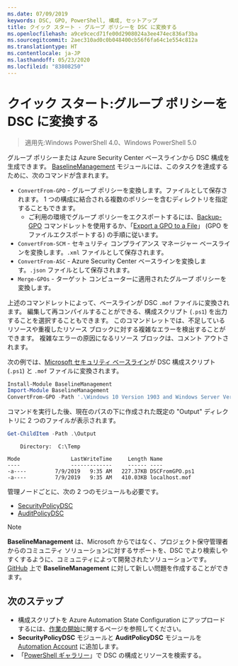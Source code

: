 ```yaml
---
ms.date: 07/09/2019
keywords: DSC, GPO, PowerShell, 構成, セットアップ
title: クイック スタート - グループ ポリシーを DSC に変換する
ms.openlocfilehash: a9ce9cecd71fe00d2908024a3ee474ec836af3ba
ms.sourcegitcommit: 2aec310ad0c0b048400cb56f6fa64c1e554c812a
ms.translationtype: HT
ms.contentlocale: ja-JP
ms.lasthandoff: 05/23/2020
ms.locfileid: "83808250"
---
```

# <a name="quickstart-convert-group-policy-into-dsc"></a>クイック スタート:グループ ポリシーを DSC に変換する

> 適用先:Windows PowerShell 4.0、Windows PowerShell 5.0

グループ ポリシーまたは Azure Security Center ベースラインから DSC 構成を生成できます。 [BaselineManagement](https://www.powershellgallery.com/packages/BaselineManagement) モジュールには、このタスクを達成するために、次のコマンドが含まれます。

- `ConvertFrom-GPO` - グループ ポリシーを変換します。ファイルとして保存されます。 1 つの構成に結合される複数のポリシーを含むディレクトリを指定することもできます。
  - ご利用の環境でグループ ポリシーをエクスポートするには、[Backup-GPO](/powershell/module/grouppolicy/backup-gpo?view=win10-ps) コマンドレットを使用するか、「[Export a GPO to a File](/microsoft-desktop-optimization-pack/agpm/export-a-gpo-to-a-file)」 (GPO をファイルエクスポートする) の手順に従います。
- `ConvertFrom-SCM` - セキュリティ コンプライアンス マネージャー ベースラインを変換します。`.xml` ファイルとして保存されます。
- `ConvertFrom-ASC` - Azure Security Center ベースラインを変換します。`.json` ファイルとして保存されます。
- `Merge-GPOs` - ターゲット コンピューターに適用されたグループ ポリシーを変換します。

上述のコマンドレットによって、ベースラインが DSC `.mof` ファイルに変換されます。 編集して再コンパイルすることができる、構成スクリプト (`.ps1`) を出力することを選択することもできます。 このコマンドレットでは、不足しているリソースや重複したリソース ブロックに対する複雑なエラーを検出することができます。 複雑なエラーの原因になるリソース ブロックは、コメント アウトされます。

次の例では、[Microsoft セキュリティ ベースライン](https://www.microsoft.com/en-us/download/details.aspx?id=55319)が DSC 構成スクリプト (`.ps1`) と `.mof` ファイルに変換されます。

```powershell
Install-Module BaselineManagement
Import-Module BaselineManagement
ConvertFrom-GPO -Path '.\Windows 10 Version 1903 and Windows Server Version 1903 Security Baseline\GPOs\' -OutputConfigurationScript
```

コマンドを実行した後、現在のパスの下に作成された既定の "Output" ディレクトリに 2 つのファイルが表示されます。

```powershell
Get-ChildItem -Path .\Output
```

```Output
    Directory:  C:\Temp

Mode                LastWriteTime     Length Name
----                -------------     ------ ----
-a----         7/9/2019   9:35 AM   227.37KB DSCFromGPO.ps1
-a----         7/9/2019   9:35 AM   410.03KB localhost.mof
```

管理ノードごとに、次の 2 つのモジュールも必要です。

- [SecurityPolicyDSC](https://www.powershellgallery.com/packages/SecurityPolicyDsc)
- [AuditPolicyDSC](https://www.powershellgallery.com/packages/AuditPolicyDsc)

> [!NOTE]
> **BaselineManagement** は、Microsoft からではなく、プロジェクト保守管理者からのコミュニティ ソリューションに対するサポートを、DSC でより検索しやすくするように、コミュニティによって開発されたソリューションです。 [GitHub](https://github.com/microsoft/BaselineManagement) 上で **BaselineManagement** に対して新しい問題を作成することができます。

## <a name="next-steps"></a>次のステップ

- 構成スクリプトを Azure Automation State Configuration にアップロードするには、[作業の開始](/azure/automation/automation-dsc-getting-started#importing-a-configuration-into-azure-automation)に関するページを参照してください。
- **SecurityPolicyDSC** モジュールと **AuditPolicyDSC** モジュールを [Automation Account](/azure/automation/shared-resources/modules) に追加します。
- 「[PowerShell ギャラリー](https://www.powershellgallery.com/)」で DSC の構成とリソースを検索する。
